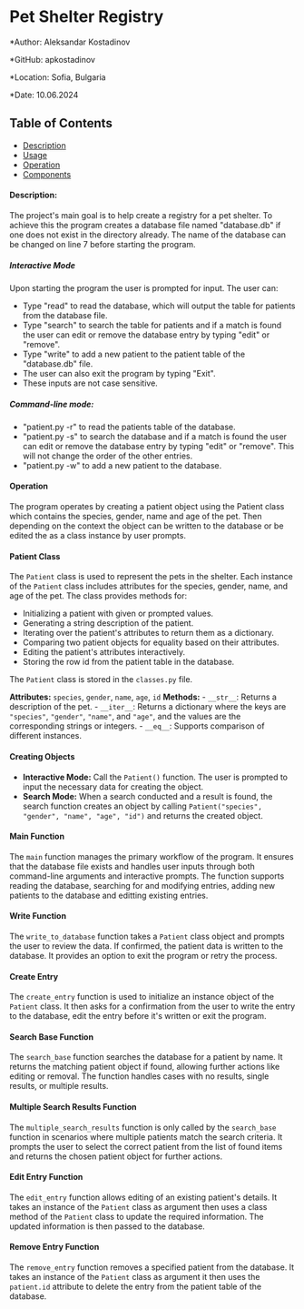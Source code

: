 
# Pet Shelter Registry

*Author: Aleksandar Kostadinov

*GitHub: apkostadinov

*Location: Sofia, Bulgaria

*Date: 10.06.2024

## Table of Contents

- [Description](#description)
- [Usage](#usage)
- [Operation](#operation)
- [Components](#components)

#### Description:
The project's main goal is to help create a registry for a pet shelter.
To achieve this the program creates a database file named "database.db" if one does not exist in the directory already. The name of the database can be changed on line 7 before starting the program.

##### Interactive Mode
Upon starting the program the user is prompted for input. The user can:
* Type "read" to read the database, which will output the table for patients from the database file.
* Type "search" to search the table for patients and if a match is found the user can edit or remove the database entry by typing "edit" or "remove".
* Type "write" to add a new patient to the patient table of the "database.db" file.
* The user can also exit the program by typing "Exit".
* These inputs are not case sensitive.

##### Command-line mode:
* "patient.py -r" to read the patients table of the database.
* "patient.py -s" to search the database and if a match is found the user can edit or remove the database entry by typing "edit" or "remove". This will not change the order of the other entries.
* "patient.py -w" to add a new patient to the database.

#### Operation
The program operates by creating a patient object using the Patient class which contains the species, gender, name and age of the pet. Then depending on the context the object can be written to the database or be edited the as a class instance by user prompts.

#### Patient Class

The `Patient` class is used to represent the pets in the shelter. Each instance of the `Patient` class includes attributes for the species, gender, name, and age of the pet. The class provides methods for:

- Initializing a patient with given or prompted values.
- Generating a string description of the patient.
- Iterating over the patient's attributes to return them as a dictionary.
- Comparing two patient objects for equality based on their attributes.
- Editing the patient's attributes interactively.
- Storing the row id from the patient table in the database.

The `Patient` class is stored in the `classes.py` file.

 **Attributes:** `species`, `gender`, `name`, `age`, `id` 
 **Methods:**
    - `__str__`: Returns a description of the pet.
    - `__iter__`: Returns a dictionary where the keys are `"species"`, `"gender"`, `"name"`, and `"age"`, and the values are the corresponding strings or integers.
    - `__eq__`: Supports comparison of different instances.

#### Creating Objects

- **Interactive Mode:** Call the `Patient()` function. The user is prompted to input the necessary data for creating the object.
- **Search Mode:** When a search conducted and a result is found, the search function creates an object by calling `Patient("species", "gender", "name", "age", "id")` and returns the created object.

#### Main Function

The `main` function manages the primary workflow of the program. It ensures that the database file exists and handles user inputs through both command-line arguments and interactive prompts. The function supports reading the database, searching for and modifying entries, adding new patients to the database and editting existing entries.

#### Write Function

The `write_to_database` function takes a `Patient` class object and prompts the user to review the data. If confirmed, the patient data is written to the database. It provides an option to exit the program or retry the process. 

#### Create Entry

The `create_entry` function is used to initialize an instance object of the `Patient` class. It then asks for a confirmation from the user to write the entry to the database, edit the entry before it's written or exit the program.

#### Search Base Function

The `search_base` function searches the database for a patient by name. It returns the matching patient object if found, allowing further actions like editing or removal. The function handles cases with no results, single results, or multiple results.

#### Multiple Search Results Function

The `multiple_search_results` function is only called by the `search_base` function in scenarios where multiple patients match the search criteria. It prompts the user to select the correct patient from the list of found items and returns the chosen patient object for further actions.

#### Edit Entry Function

The `edit_entry` function allows editing of an existing patient's details. It takes an instance of the `Patient` class as argument then uses a class method of the `Patient` class to update the required information. The updated information is then passed to the database.

#### Remove Entry Function

The `remove_entry` function removes a specified patient from the database.  It takes an instance of the `Patient` class as argument it then uses the `patient.id` attribute to delete the entry from the patient table of the database.

